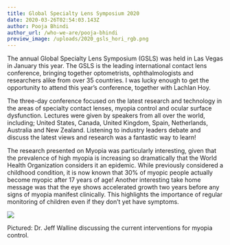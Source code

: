 ```yaml
---
title: Global Specialty Lens Symposium 2020
date: 2020-03-26T02:54:03.143Z
author: Pooja Bhindi
author_url: /who-we-are/pooja-bhindi
preview_image: /uploads/2020_gsls_hori_rgb.png
---
```

The annual Global Specialty Lens Symposium (GSLS) was held in Las Vegas in January this year. The GSLS is the leading international contact lens conference, bringing together optometrists, ophthalmologists and researchers alike from over 35 countries. I was lucky enough to get the opportunity to attend this year’s conference, together with Lachlan Hoy.

The three-day conference focused on the latest research and technology in the areas of specialty contact lenses, myopia control and ocular surface dysfunction. Lectures were given by speakers from all over the world, including; United States, Canada, United Kingdom, Spain, Netherlands, Australia and New Zealand. Listening to industry leaders debate and discuss the latest views and research was a fantastic way to learn!

The research presented on Myopia was particularly interesting, given that the prevalence of high myopia is increasing so dramatically that the World Health Organization considers it an epidemic. While previously considered a childhood condition, it is now known that 30% of myopic people actually become myopic after 17 years of age! Another interesting take home message was that the eye shows accelerated growth two years before any signs of myopia manifest clinically. This highlights the importance of regular monitoring of children even if they don’t yet have symptoms.

![](/uploads/image.png)

Pictured: Dr. Jeff Walline discussing the current interventions for myopia control.